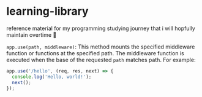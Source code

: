 # learning-library
reference material for my programming studying journey that i will hopfully maintain overtime 🤞

`app.use(path, middleware)`: This method mounts the specified middleware function or functions at the specified path. The middleware function is executed when the base of the requested `path` matches path. For example:
```js
app.use('/hello', (req, res, next) => {
  console.log('Hello, world!');
  next();
});

```
